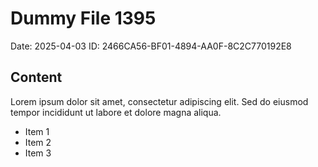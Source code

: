 # Dummy File 1395

Date: 2025-04-03
ID: 2466CA56-BF01-4894-AA0F-8C2C770192E8

## Content

Lorem ipsum dolor sit amet, consectetur adipiscing elit.
Sed do eiusmod tempor incididunt ut labore et dolore magna aliqua.

* Item 1
* Item 2
* Item 3

